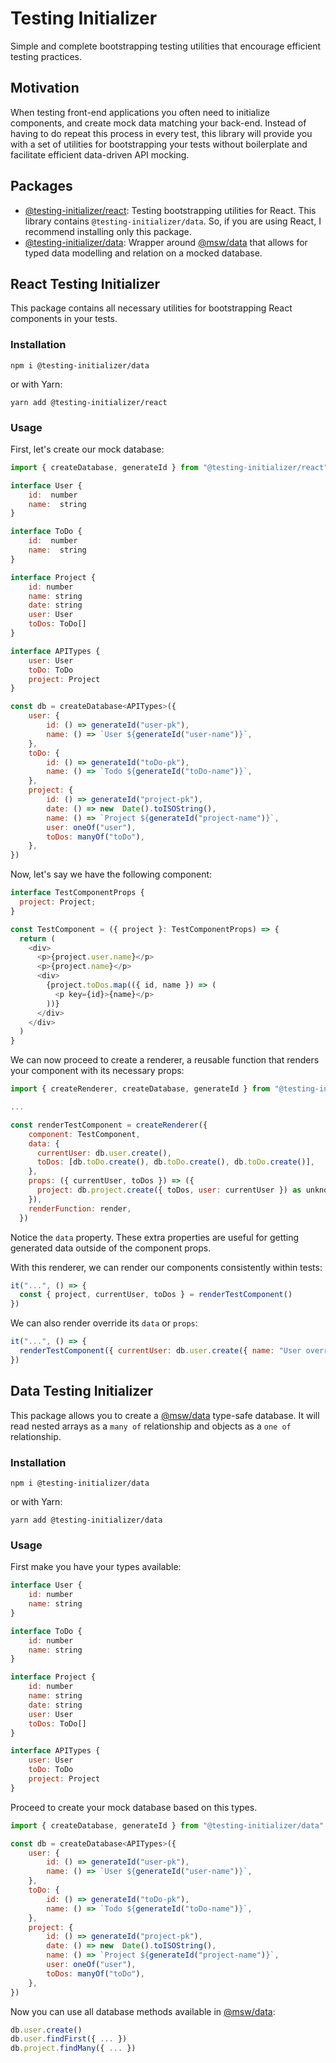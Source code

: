 # Testing Initializer

Simple and complete bootstrapping testing utilities that encourage efficient testing practices.

## Motivation

When testing front-end applications you often need to initialize components, and create mock data matching your
back-end. Instead of having to do repeat this process in every test, this library will provide you with a set of
utilities for bootstrapping your tests without boilerplate and facilitate efficient data-driven API mocking.

## Packages

- [@testing-initializer/react](#react-testing-initializer): Testing bootstrapping utilities for React. This library
  contains `@testing-initializer/data`. So, if you are using React, I recommend installing only this package.
- [@testing-initializer/data](#data-testing-initializer): Wrapper around [@msw/data]("https://github.com/mswjs/data")
  that allows for typed data modelling and relation on a mocked database.

## React Testing Initializer

This package contains all necessary utilities for bootstrapping React components in your tests.

### Installation

```shell
npm i @testing-initializer/data
```

or with Yarn:

```shell
yarn add @testing-initializer/react
```

### Usage

First, let's create our mock database:

```js
import { createDatabase, generateId } from "@testing-initializer/react"

interface User {
	id:  number
	name:  string
}

interface ToDo {
	id:  number
	name:  string
}

interface Project {
	id: number
	name: string
	date: string
	user: User
	toDos: ToDo[]
}

interface APITypes {
	user: User
	toDo: ToDo
	project: Project
}

const db = createDatabase<APITypes>({
	user: {
		id: () => generateId("user-pk"),
		name: () => `User ${generateId("user-name")}`,
	},
	toDo: {
		id: () => generateId("toDo-pk"),
		name: () => `Todo ${generateId("toDo-name")}`,
	},
	project: {
		id: () => generateId("project-pk"),
		date: () => new  Date().toISOString(),
		name: () => `Project ${generateId("project-name")}`,
		user: oneOf("user"),
		toDos: manyOf("toDo"),
	},
})
```

Now, let's say we have the following component:

```js
interface TestComponentProps {
  project: Project;
}

const TestComponent = ({ project }: TestComponentProps) => {
  return (
    <div>
      <p>{project.user.name}</p>
      <p>{project.name}</p>
      <div>
        {project.toDos.map(({ id, name }) => (
          <p key={id}>{name}</p>
        ))}
      </div>
    </div>
  )
}
```

We can now proceed to create a renderer, a reusable function that renders your component with its necessary props:

```js
import { createRenderer, createDatabase, generateId } from "@testing-initializer/react"

...

const renderTestComponent = createRenderer({
    component: TestComponent,
    data: {
      currentUser: db.user.create(),
      toDos: [db.toDo.create(), db.toDo.create(), db.toDo.create()],
    },
    props: ({ currentUser, toDos }) => ({
      project: db.project.create({ toDos, user: currentUser }) as unknown as Project,
    }),
    renderFunction: render,
  })
```

Notice the `data` property. These extra properties are useful for getting generated data outside of the component props.

With this renderer, we can render our components consistently within tests:

```js
it("...", () => {
  const { project, currentUser, toDos } = renderTestComponent()
})
```

We can also render override its `data` or `props`:

```js
it("...", () => {
  renderTestComponent({ currentUser: db.user.create({ name: "User override" }) })
})
```

## Data Testing Initializer

This package allows you to create a [@msw/data]("https://github.com/mswjs/data") type-safe database. It will read nested
arrays as a `many of` relationship and objects as a `one of` relationship.

### Installation

```shell
npm i @testing-initializer/data
```

or with Yarn:

```shell
yarn add @testing-initializer/data
```

### Usage

First make you have your types available:

```js
interface User {
	id: number
	name: string
}

interface ToDo {
	id: number
	name: string
}

interface Project {
	id: number
	name: string
	date: string
	user: User
	toDos: ToDo[]
}

interface APITypes {
	user: User
	toDo: ToDo
	project: Project
}
```

Proceed to create your mock database based on this types.

```js
import { createDatabase, generateId } from "@testing-initializer/data"

const db = createDatabase<APITypes>({
	user: {
		id: () => generateId("user-pk"),
		name: () => `User ${generateId("user-name")}`,
	},
	toDo: {
		id: () => generateId("toDo-pk"),
		name: () => `Todo ${generateId("toDo-name")}`,
	},
	project: {
		id: () => generateId("project-pk"),
		date: () => new  Date().toISOString(),
		name: () => `Project ${generateId("project-name")}`,
		user: oneOf("user"),
		toDos: manyOf("toDo"),
	},
})
```

Now you can use all database methods available in [@msw/data]("https://github.com/mswjs/data"):

```js
db.user.create()
db.user.findFirst({ ... })
db.project.findMany({ ... })
```
